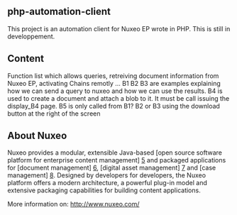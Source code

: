 ## php-automation-client

This project is an automation client for Nuxeo EP wrote in PHP.
This is still in developpement.

## Content

Function list which allows queries, retreiving document information from Nuxeo EP, activating Chains remotly ...
B1 B2 B3 are examples explaining how we can send a query to nuxeo and how we can use the results.
B4 is used to create a document and attach a blob to it. It must be call issuing the display_B4 page.
B5 is only called from B1? B2 or B3 using the download button at the right
of the screen

## About Nuxeo

Nuxeo provides a modular, extensible Java-based [open source software
platform for enterprise content management] [5] and packaged applications
for [document management] [6], [digital asset management] [7] and
[case management] [8]. Designed by developers for developers, the Nuxeo
platform offers a modern architecture, a powerful plug-in model and
extensive packaging capabilities for building content applications.

[5]: http://www.nuxeo.com/en/products/ep
[6]: http://www.nuxeo.com/en/products/document-management
[7]: http://www.nuxeo.com/en/products/dam
[8]: http://www.nuxeo.com/en/products/case-management

More information on: <http://www.nuxeo.com/>